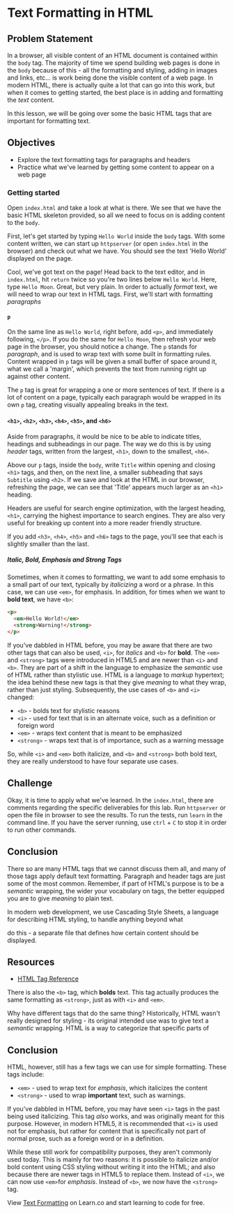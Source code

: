 # Text Formatting in HTML

## Problem Statement

In a browser, all visible content of an HTML document is contained within the
`body` tag. The majority of time we spend building web pages is done in the
`body` because of this - all the formatting and styling, adding in images and
links, etc... is work being done the visible content of a web page. In modern
HTML, there is actually quite a lot that can go into this work, but when it
comes to getting started, the best place is in adding and formatting the _text_
content.

In this lesson, we will be going over some the basic HTML tags that are
important for formatting text.

## Objectives

- Explore the text formatting tags for paragraphs and headers
- Practice what we've learned by getting some content to appear on a web page

### Getting started

Open `index.html` and take a look at what is there. We see that we have the
basic HTML skeleton provided, so all we need to focus on is adding content to
the `body`.

First, let's get started by typing `Hello World` inside the `body` tags. With
some content written, we can start up `httpserver` (or open `index.html` in the
browser) and check out what we have. You should see the text 'Hello World' displayed on
the page.

Cool, we've got text on the page! Head back to the text editor, and in
`index.html`, hit `return` twice so you're two lines below `Hello World`. Here,
type `Hello Moon`. Great, but very plain. In order to actually _format_ text, we
will need to wrap our text in HTML tags. First, we'll start with formatting
_paragraphs_

#### `p`

On the same line as `Hello World`, right before, add `<p>`, and immediately
following, `</p>`. If you do the same for `Hello Moon`, then refresh your web
page in the browser, you should notice a change. The `p` stands for
_paragraph_, and is used to wrap text with some built in formatting rules.
Content wrapped in `p` tags will be given a small buffer of space around it,
what we call a 'margin', which prevents the text from running right up against
other content.

The `p` tag is great for wrapping a one or more sentences of text. If there is a
lot of content on a page, typically each paragraph would be wrapped in its own
`p` tag, creating visually appealing breaks in the text.

#### `<h1>`, `<h2>`, `<h3>`, `<h4>`, `<h5>`, and `<h6>`

Aside from paragraphs, it would be nice to be able to indicate titles, headings
and subheadings in our page. The way we do this is by using _header_ tags,
written from the largest, `<h1>`, down to the smallest, `<h6>`.

Above our `p` tags, inside the `body`, write `Title` within opening and
closing `<h1>` tags, and then, on the next line, a smaller subheading that says
`Subtitle` using `<h2>`. If we save and look at the HTML in our browser,
refreshing the page, we can see that 'Title' appears much larger as an `<h1>`
heading.

Headers are useful for search engine optimization, with the largest heading,
`<h1>`, carrying the highest importance to search engines. They are also very
useful for breaking up content into a more reader friendly structure.

If you add `<h3>`, `<h4>`, `<h5>` and `<h6>` tags to the page, you'll see that
each is slightly smaller than the last.

##### Italic, Bold, Emphasis and Strong Tags

Sometimes, when it comes to formatting, we want to add some emphasis to a small
part of our text, typically by _italicizing_ a word or a phrase.  In this case,
we can use `<em>`, for emphasis. In addition, for times when we want to **bold
text**, we have `<b>`:

```html
<p>
  <em>Hello World!</em>
  <strong>Warning!</strong>
</p>
```

If you've dabbled in HTML before, you may be aware that there are two other tags
that can also be used, `<i>`, for _italics_ and `<b>` for **bold**.  The `<em>`
and `<strong>` tags were introduced in HTML5 and are newer than `<i>` and `<b>`.
They are part of a shift in the language to emphasize the _semantic_ use of HTML
rather than stylistic use. HTML is a language to _markup_ hypertext; the idea
behind these new tags is that they give _meaning_ to what they wrap, rather than
just styling. Subsequently, the use cases of `<b>` and `<i>` changed:

* `<b>` - bolds text for stylistic reasons
* `<i>` - used for text that is in an alternate voice, such as a definition or foreign word
* `<em>` - wraps text content that is meant to be emphasized
* `<strong>` - wraps text that is of importance, such as a warning message

So, while `<i>` and `<em>` both italicize, and `<b>` and `<strong>` both bold
text, they are really understood to have four separate use cases.

## Challenge

Okay, it is time to apply what we've learned. In the `index.html`, there are
comments regarding the specific deliverables for this lab.  Run `httpserver` or
open the file in browser to see the results.  To run the tests, run `learn` in
the command line. If you have the server running, use `ctrl` + `C` to stop it in
order to run other commands.

## Conclusion

There so are many HTML tags that we cannot discuss them all, and many of those
tags apply default text formatting. Paragraph and header tags are just some of
the most common. Remember, if part of HTML's purpose is to be a _semantic_
wrapping, the wider your vocabulary on tags, the better equipped you are to give
_meaning_ to plain text.

In modern web development, we use Cascading Style Sheets, a language for
describing HTML styling, to handle anything beyond what

do
this - a separate file that defines how certain content should be displayed.

## Resources

- [HTML Tag Reference](https://www.w3schools.com/tags/tag_i.asp)




There is also the `<b>` tag, which **bolds** text.  This tag actually produces the
same formatting as `<strong>`, just as with `<i>` and `<em>`.

Why have different tags that do the same thing? Historically, HTML wasn't really
designed for styling - its original intended use was to give text a _semantic_
wrapping. HTML is a way to categorize that specific parts of



## Conclusion

HTML, however, still has a
few tags we can use for simple formatting. These tags include:

* `<em>` - used to wrap text for _emphasis_, which italicizes the content
* `<strong>` - used to wrap **important** text, such as warnings.

If you've dabbled in HTML before, you may have seen `<i>` tags in the past being
used italicizing.  This tag _also_ works, and was originally meant for this
purpose.  However, in modern HTML5, it is recommended that `<i>` is used not for
emphasis, but rather for content that is specifically not part of normal prose, such as
a foreign word or in a definition.



While these still work for compatibility purposes, they aren't commonly used
today.  This is mainly for two reasons: it is possible to italicize and/or bold
content using CSS styling without writing it into the HTML; and also because
there are newer tags in HTML5 to replace them. Instead of `<i>`, we can now use
`<em>`for _emphasis_. Instead of `<b>`, we now have the `<strong>` tag.

<p data-visibility='hidden'>View <a href='https://learn.co/lessons/text-formatting' title='Text Formatting'>Text Formatting</a> on Learn.co and start learning to code for free.</p>
